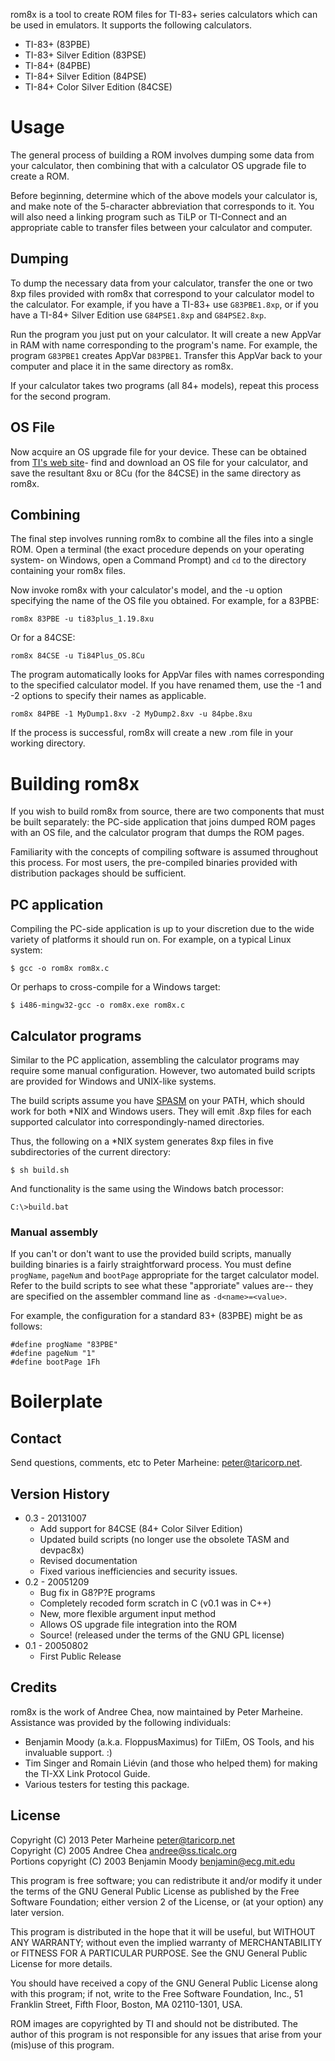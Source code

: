 rom8x is a tool to create ROM files for TI-83+ series calculators which can
be used in emulators. It supports the following calculators.

 * TI-83+ (83PBE)
 * TI-83+ Silver Edition (83PSE)
 * TI-84+ (84PBE)
 * TI-84+ Silver Edition (84PSE)
 * TI-84+ Color Silver Edition (84CSE)

# Usage

The general process of building a ROM involves dumping some data from your
calculator, then combining that with a calculator OS upgrade file to create
a ROM.

Before beginning, determine which of the above models your calculator is, and
make note of the 5-character abbreviation that corresponds to it.  You will
also need a linking program such as TiLP or TI-Connect and an appropriate cable
to transfer files between your calculator and computer.

## Dumping

To dump the necessary data from your calculator, transfer the one or two 8xp
files provided with rom8x that correspond to your calculator model to the
calculator.  For example, if you have a TI-83+ use `G83PBE1.8xp`, or if you
have a TI-84+ Silver Edition use `G84PSE1.8xp` and `G84PSE2.8xp`.

Run the program you just put on your calculator. It will create a new AppVar in
RAM with name corresponding to the program's name. For example, the program
`G83PBE1` creates AppVar `D83PBE1`. Transfer this AppVar back to your computer
and place it in the same directory as rom8x.

If your calculator takes two programs (all 84+ models), repeat this process for
the second program.

## OS File

Now acquire an OS upgrade file for your device. These can be obtained from
[TI's web site](http://education.ti.com/)- find and download an OS file for
your calculator, and save the resultant 8xu or 8Cu (for the 84CSE) in the same
directory as rom8x.

## Combining

The final step involves running rom8x to combine all the files into a single
ROM. Open a terminal (the exact procedure depends on your operating system- on
Windows, open a Command Prompt) and `cd` to the directory containing your rom8x
files.

Now invoke rom8x with your calculator's model, and the -u option specifying the
name of the OS file you obtained. For example, for a 83PBE:

    rom8x 83PBE -u ti83plus_1.19.8xu

Or for a 84CSE:

    rom8x 84CSE -u Ti84Plus_OS.8Cu

The program automatically looks for AppVar files with names corresponding to
the specified calculator model. If you have renamed them, use the -1 and -2
options to specify their names as applicable.

    rom8x 84PBE -1 MyDump1.8xv -2 MyDump2.8xv -u 84pbe.8xu

If the process is successful, rom8x will create a new .rom file in your working
directory.

# Building rom8x

If you wish to build rom8x from source, there are two components that must be
built separately: the PC-side application that joins dumped ROM pages with an
OS file, and the calculator program that dumps the ROM pages.

Familiarity with the concepts of compiling software is assumed throughout this
process. For most users, the pre-compiled binaries provided with distribution
packages should be sufficient.

## PC application

Compiling the PC-side application is up to your discretion due to the
wide variety of platforms it should run on. For example, on a typical
Linux system:

    $ gcc -o rom8x rom8x.c

Or perhaps to cross-compile for a Windows target:

    $ i486-mingw32-gcc -o rom8x.exe rom8x.c

## Calculator programs

Similar to the PC application, assembling the calculator programs may
require some manual configuration. However, two automated build scripts
are provided for Windows and UNIX-like systems.

The build scripts assume you have [SPASM](https://wabbit.codeplex.com/)
on your PATH, which should work for both \*NIX and Windows users. They
will emit .8xp files for each supported calculator into
correspondingly-named directories.

Thus, the following on a \*NIX system generates 8xp files in five
subdirectories of the current directory:

    $ sh build.sh

And functionality is the same using the Windows batch processor:

    C:\>build.bat

### Manual assembly

If you can't or don't want to use the provided build scripts, manually
building binaries is a fairly straightforward process. You must define
`progName`, `pageNum` and `bootPage` appropriate for the target
calculator model. Refer to the build scripts to see what these
"approriate" values are-- they are specified on the assembler command
line as `-d<name>=<value>`.

For example, the configuration for a standard 83+ (83PBE) might be as follows:

    #define progName "83PBE"
    #define pageNum "1"
    #define bootPage 1Fh

# Boilerplate

## Contact

Send questions, comments, etc to Peter Marheine: <peter@taricorp.net>.

## Version History

 * 0.3 - 20131007
    + Add support for 84CSE (84+ Color Silver Edition)
    + Updated build scripts (no longer use the obsolete TASM and devpac8x)
    + Revised documentation
    + Fixed various inefficiencies and security issues.
 * 0.2 - 20051209
    + Bug fix in G8?P?E programs
    + Completely recoded form scratch in C (v0.1 was in C++)
    + New, more flexible argument input method
    + Allows OS upgrade file integration into the ROM
    + Source! (released under the terms of the GNU GPL license)
 * 0.1 - 20050802
    + First Public Release

## Credits

rom8x is the work of Andree Chea, now maintained by Peter Marheine. Assistance
was provided by the following individuals:

 * Benjamin Moody (a.k.a. FloppusMaximus) for TilEm, OS Tools, and his
   invaluable support. :)
 * Tim Singer and Romain Liévin (and those who helped them) for making the
   TI-XX Link Protocol Guide.
 * Various testers for testing this package.

## License

Copyright (C) 2013 Peter Marheine <peter@taricorp.net>  
Copyright (C) 2005 Andree Chea <andree@ss.ticalc.org>  
Portions copyright (C) 2003 Benjamin Moody <benjamin@ecg.mit.edu>

This program is free software; you can redistribute it and/or modify it under
the terms of the GNU General Public License as published by the Free Software
Foundation; either version 2 of the License, or (at your option) any later
version.

This program is distributed in the hope that it will be useful, but WITHOUT ANY
WARRANTY; without even the implied warranty of MERCHANTABILITY or FITNESS FOR A
PARTICULAR PURPOSE.  See the GNU General Public License for more details.

You should have received a copy of the GNU General Public License along with
this program; if not, write to the Free Software Foundation, Inc., 51 Franklin
Street, Fifth Floor, Boston, MA  02110-1301, USA.

ROM images are copyrighted by TI and should not be distributed.  The author of
this program is not responsible for any issues that arise from your (mis)use of
this program.
